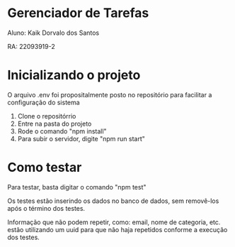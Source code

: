
# Gerenciador de Tarefas

Aluno: Kaik Dorvalo dos Santos

RA: 22093919-2

# Inicializando o projeto

O arquivo .env foi propositalmente posto no repositório para facilitar a configuração do sistema

1. Clone o repositórrio
2. Entre na pasta do projeto
3. Rode o comando "npm install"
4. Para subir o servidor, digite "npm run start"


# Como testar

Para testar, basta digitar o comando "npm test"

Os testes estão inserindo os dados no banco de dados, sem removê-los após o término dos testes.

Informação que não podem repetir, como: email, nome de categoria, etc. estão utilizando um uuid para que não haja repetidos conforme a execução dos testes.
